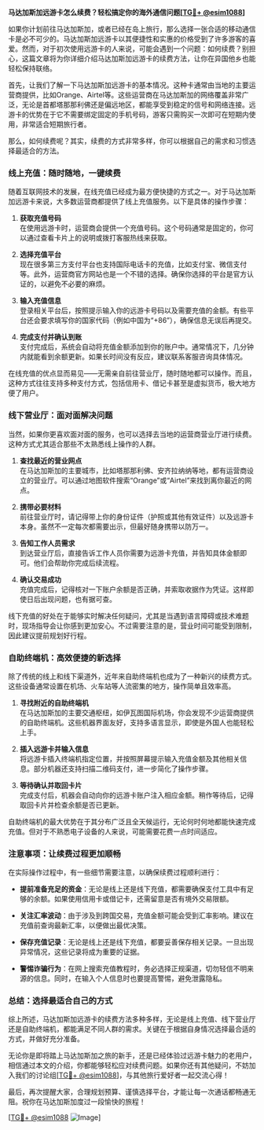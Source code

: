 **马达加斯加远游卡怎么续费？轻松搞定你的海外通信问题[[TG💪+ @esim1088](https://t.me/s/esim1088)]**

如果你计划前往马达加斯加，或者已经在岛上旅行，那么选择一张合适的移动通信卡是必不可少的。马达加斯加远游卡以其便捷性和实惠的价格受到了许多游客的喜爱。然而，对于初次使用远游卡的人来说，可能会遇到一个问题：如何续费？别担心，这篇文章将为你详细介绍马达加斯加远游卡的续费方法，让你在异国他乡也能轻松保持联络。

首先，让我们了解一下马达加斯加远游卡的基本情况。这种卡通常由当地的主要运营商提供，比如Orange、Airtel等。这些运营商在马达加斯加的网络覆盖非常广泛，无论是首都塔那那利佛还是偏远地区，都能享受到稳定的信号和网络连接。远游卡的优势在于它不需要绑定固定的手机号码，游客只需购买一次即可在短期内使用，非常适合短期旅行者。

那么，如何续费呢？其实，续费的方式非常多样，你可以根据自己的需求和习惯选择最适合的方法。

### **线上充值：随时随地，一键续费**

随着互联网技术的发展，在线充值已经成为最方便快捷的方式之一。对于马达加斯加远游卡来说，大多数运营商都提供了线上充值服务。以下是具体的操作步骤：

1. **获取充值号码**  
   在使用远游卡时，运营商会提供一个充值号码。这个号码通常是固定的，你可以通过查看卡片上的说明或拨打客服热线来获取。

2. **选择充值平台**  
   现在很多第三方支付平台也支持国际电话卡的充值，比如支付宝、微信支付等。此外，运营商官方网站也是一个不错的选择。确保你选择的平台是官方认证的，以避免不必要的麻烦。

3. **输入充值信息**  
   登录相关平台后，按照提示输入你的远游卡号码以及需要充值的金额。有些平台还会要求填写你的国家代码（例如中国为“+86”），确保信息无误后再提交。

4. **完成支付并确认到账**  
   支付完成后，系统会自动将充值金额添加到你的账户中。通常情况下，几分钟内就能看到余额更新。如果长时间没有反应，建议联系客服咨询具体情况。

在线充值的优点显而易见——无需亲自前往营业厅，随时随地都可以操作。而且，这种方式往往支持多种支付方式，包括信用卡、借记卡甚至是虚拟货币，极大地方便了用户。

### **线下营业厅：面对面解决问题**

当然，如果你更喜欢面对面的服务，也可以选择去当地的运营商营业厅进行续费。这种方式尤其适合那些不太熟悉线上操作的人群。

1. **查找最近的营业网点**  
   在马达加斯加的主要城市，比如塔那那利佛、安齐拉纳纳等地，都有运营商设立的营业厅。可以通过地图软件搜索“Orange”或“Airtel”来找到离你最近的网点。

2. **携带必要材料**  
   前往营业厅时，请记得带上你的身份证件（护照或其他有效证件）以及远游卡本身。虽然不一定每次都需要出示，但最好随身携带以防万一。

3. **告知工作人员需求**  
   到达营业厅后，直接告诉工作人员你需要为远游卡充值，并告知具体金额即可。他们会帮助你完成后续流程。

4. **确认交易成功**  
   充值完成后，记得核对一下账户余额是否正确，并索取收据作为凭证。这样即使日后出现问题，也有据可查。

线下充值的好处在于能够实时解决任何疑问，尤其是当遇到语言障碍或技术难题时，现场指导会让你感到更加安心。不过需要注意的是，营业时间可能受到限制，因此建议提前规划好行程。

### **自助终端机：高效便捷的新选择**

除了传统的线上和线下渠道外，近年来自助终端机也成为了一种新兴的续费方式。这些设备通常设置在机场、火车站等人流密集的地方，操作简单且效率高。

1. **寻找附近的自助终端机**  
   在马达加斯加的主要交通枢纽，如伊瓦图国际机场，你会发现不少运营商提供的自助终端机。这些机器界面友好，支持多语言显示，即使是外国人也能轻松上手。

2. **插入远游卡并输入信息**  
   将远游卡插入终端机指定位置，并按照屏幕提示输入充值金额及其他相关信息。部分机器还支持扫描二维码支付，进一步简化了操作步骤。

3. **等待确认并取回卡片**  
   完成支付后，机器会自动向你的远游卡账户注入相应金额。稍作等待后，记得取回卡片并检查余额是否已更新。

自助终端机的最大优势在于其分布广泛且全天候运行，无论何时何地都能快速完成充值。但对于不熟悉电子设备的人来说，可能需要花费一点时间适应。

### **注意事项：让续费过程更加顺畅**

在实际操作过程中，有一些细节需要注意，以确保续费过程顺利进行：

- **提前准备充足的资金**：无论是线上还是线下充值，都需要确保支付工具中有足够的余额。如果使用信用卡或借记卡，还需留意是否有境外交易限额。
  
- **关注汇率波动**：由于涉及到跨国交易，充值金额可能会受到汇率影响。建议在充值前查询最新汇率，以便做出最优决策。

- **保存充值记录**：无论是线上还是线下充值，都要妥善保存相关记录。一旦出现异常情况，这些记录将成为重要的证据。

- **警惕诈骗行为**：在网上搜索充值教程时，务必选择正规渠道，切勿轻信不明来源的信息。同时，在输入个人信息时也要提高警惕，避免泄露隐私。

### **总结：选择最适合自己的方式**

综上所述，马达加斯加远游卡的续费方法多种多样，无论是线上充值、线下营业厅还是自助终端机，都能满足不同人群的需求。关键在于根据自身情况选择最合适的方式，并做好充分准备。

无论你是即将踏上马达加斯加之旅的新手，还是已经体验过远游卡魅力的老用户，相信通过本文的介绍，你都能够轻松应对续费问题。如果你还有其他疑问，不妨加入我们的讨论组[[TG💪+ @esim1088](https://t.me/s/esim1088)]，与其他旅行爱好者一起交流心得！

最后，再次提醒大家，合理规划预算、谨慎选择平台，才能让每一次通话都畅通无阻。祝你在马达加斯加度过一段愉快的旅程！

[[TG💪+ @esim1088](https://t.me/s/esim1088) ![Image](https://i.postimg.cc/4NQfJmqS/Snipaste-2025-05-13-00-14-12.png)]